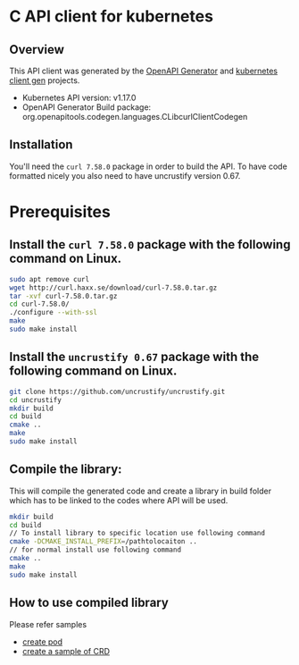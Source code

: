 # C API client for kubernetes

## Overview
This API client was generated by the [OpenAPI Generator](https://openapi-generator.tech) and [kubernetes client gen](https://github.com/kubernetes-client/gen) projects. 

- Kubernetes API version: v1.17.0
- OpenAPI Generator Build package: org.openapitools.codegen.languages.CLibcurlClientCodegen

## Installation
You'll need the `curl 7.58.0` package in order to build the API. To have code formatted nicely you also need to have uncrustify version 0.67.

# Prerequisites

## Install the `curl 7.58.0` package with the following command on Linux.
```bash
sudo apt remove curl
wget http://curl.haxx.se/download/curl-7.58.0.tar.gz
tar -xvf curl-7.58.0.tar.gz
cd curl-7.58.0/
./configure --with-ssl
make
sudo make install
```
## Install the `uncrustify 0.67` package with the following command on Linux.
```bash
git clone https://github.com/uncrustify/uncrustify.git
cd uncrustify
mkdir build
cd build
cmake ..
make
sudo make install
```

## Compile the library:
This will compile the generated code and create a library in build folder which has to be linked to the codes where API will be used.
```bash
mkdir build
cd build
// To install library to specific location use following command
cmake -DCMAKE_INSTALL_PREFIX=/pathtolocaiton ..
// for normal install use following command
cmake ..
make
sudo make install
```
## How to use compiled library

Please refer samples

- [create pod](https://github.com/ityuhui/client-c/tree/master/samples/create_pod)
- [create a sample of CRD](https://github.com/ityuhui/client-c/tree/master/samples/create_crd_sample)


